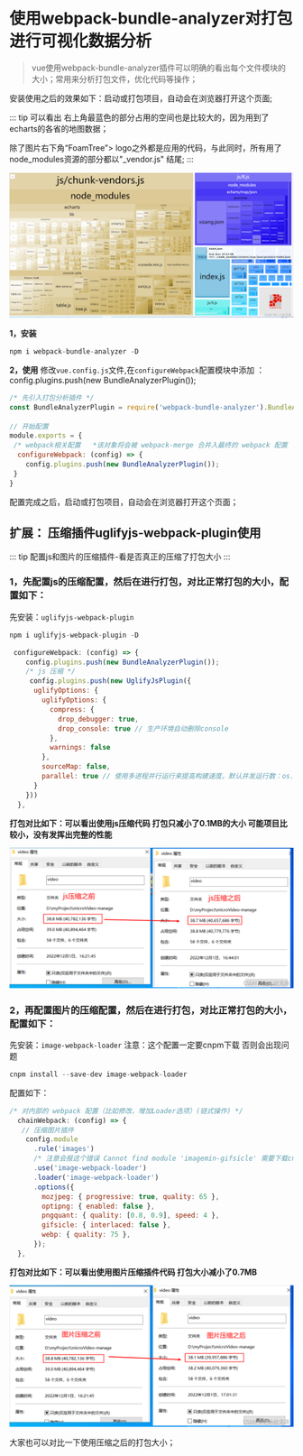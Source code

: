 
# 使用webpack-bundle-analyzer对打包进行可视化数据分析

> vue使用webpack-bundle-analyzer插件可以明确的看出每个文件模块的大小；常用来分析打包文件，优化代码等操作；

安装使用之后的效果如下：启动或打包项目，自动会在浏览器打开这个页面;


::: tip 可以看出
右上角最蓝色的部分占用的空间也是比较大的，因为用到了echarts的各省的地图数据；

除了图片右下角“FoamTree”> logo之外都是应用的代码，与此同时，所有用了node_modules资源的部分都以"\_vendor.js" 结尾;
:::

 
![在这里插入图片描述](../images/analyzer.png)


**1，安装**

```javascript
npm i webpack-bundle-analyzer -D
```
**2，使用**
修改`vue.config.js`文件,在`configureWebpack`配置模块中添加 ：config.plugins.push(new BundleAnalyzerPlugin());

```javascript
/* 先引入打包分析插件 */
const BundleAnalyzerPlugin = require('webpack-bundle-analyzer').BundleAnalyzerPlugin;

// 开始配置
module.exports = {
 /* webpack相关配置   *该对象将会被 webpack-merge 合并入最终的 webpack 配置   */
  configureWebpack: (config) => {
    config.plugins.push(new BundleAnalyzerPlugin());
 }
}
```
配置完成之后，启动或打包项目，自动会在浏览器打开这个页面；

## 扩展： 压缩插件uglifyjs-webpack-plugin使用

::: tip 
配置js和图片的压缩插件-看是否真正的压缩了打包大小
:::


### 1，先配置js的压缩配置，然后在进行打包，对比正常打包的大小，配置如下：

先安装：`uglifyjs-webpack-plugin`

```javascript
npm i uglifyjs-webpack-plugin -D
```

```javascript
 configureWebpack: (config) => {
    config.plugins.push(new BundleAnalyzerPlugin());
    /* js 压缩 */
     config.plugins.push(new UglifyJsPlugin({
      uglifyOptions: {
        uglifyOptions: {
          compress: {
            drop_debugger: true,
            drop_console: true // 生产环境自动删除console
          },
          warnings: false
        },
        sourceMap: false,
        parallel: true // 使用多进程并行运行来提高构建速度。默认并发运行数：os.cpus().length - 1。
      }
    }))
  },
```
**打包对比如下：可以看出使用js压缩代码 打包只减小了0.1MB的大小 可能项目比较小，没有发挥出完整的性能**

![在这里插入图片描述](../images/analyzer-1.png)


### 2，再配置图片的压缩配置，然后在进行打包，对比正常打包的大小，配置如下：
先安装：`image-webpack-loader` 注意：这个配置一定要cnpm下载 否则会出现问题

```javascript
cnpm install --save-dev image-webpack-loader
```
配置如下：

```javascript
/* 对内部的 webpack 配置（比如修改、增加Loader选项）(链式操作) */
  chainWebpack: (config) => {
   // 压缩图片插件
    config.module
      .rule('images')
      /* 注意会报这个错误 Cannot find module 'imagemin-gifsicle' 需要下载cnpm install --save-dev image-webpack-loader 才有效*/
      .use('image-webpack-loader')
      .loader('image-webpack-loader')
      .options({
        mozjpeg: { progressive: true, quality: 65 },
        optipng: { enabled: false },
        pngquant: { quality: [0.8, 0.9], speed: 4 },
        gifsicle: { interlaced: false },
        webp: { quality: 75 },
      });
  },
```
**打包对比如下：可以看出使用图片压缩插件代码 打包大小减小了0.7MB**

![在这里插入图片描述](../images/analyzer-2.png)

大家也可以对比一下使用压缩之后的打包大小；
